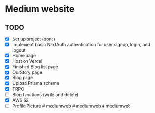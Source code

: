 # Medium website

## TODO

- [x] Set up project (done)
- [x] Implement basic NextAuth authentication for user signup, login, and logout
- [x] Home page
- [x] Host on Vercel
- [x] Finished Blog list page
- [x] OurStory page
- [x] Blog page
- [x] Upload Prisma scheme
- [x] TRPC
- [ ] Blog functions (write and delete)
- [x] AWS S3
- [ ] Profile Picture
#   m e d i u m w e b  
 #   m e d i u m w e b  
 #   m e d i u m w e b  
 